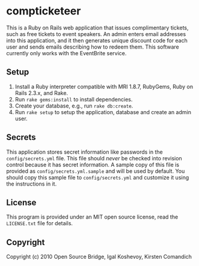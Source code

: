 compticketeer
=============

This is a Ruby on Rails web application that issues complimentary tickets, such as free tickets to event speakers. An admin enters email addresses into this application, and it then generates unique discount code for each user and sends emails describing how to redeem them. This software currently only works with the EventBrite service.


Setup
-----

1. Install a Ruby interpreter compatible with MRI 1.8.7, RubyGems, Ruby on Rails 2.3.x, and Rake.
2. Run `rake gems:install` to install dependencies.
3. Create your database, e.g., run `rake db:create`.
4. Run `rake setup` to setup the application, database and create an admin user.


Secrets
-------

This application stores secret information like passwords in the `config/secrets.yml` file. This file should *never* be checked into revision control because it has secret information. A sample copy of this file is provided as `config/secrets.yml.sample` and will be used by default. You should copy this sample file to `config/secrets.yml` and customize it using the instructions in it.


License
-------

This program is provided under an MIT open source license, read the `LICENSE.txt` file for details.


Copyright
---------

Copyright (c) 2010 Open Source Bridge, Igal Koshevoy, Kirsten Comandich
